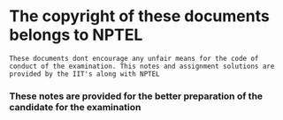 # The copyright of these documents belongs to NPTEL

`These documents dont encourage any unfair means for the code of conduct of the examination. This notes and assignment solutions are provided by the IIT's along with NPTEL`

### These notes are provided for the better preparation of the candidate for the examination
